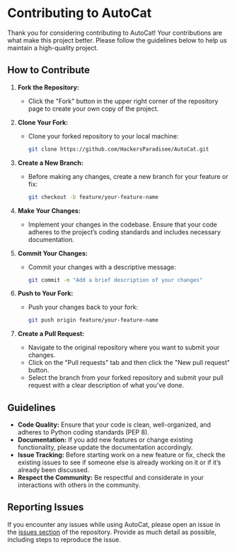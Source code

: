 # Contributing to AutoCat

Thank you for considering contributing to AutoCat! Your contributions are what make this project better. Please follow the guidelines below to help us maintain a high-quality project.

## How to Contribute

1. **Fork the Repository:**
   - Click the "Fork" button in the upper right corner of the repository page to create your own copy of the project.

2. **Clone Your Fork:**
   - Clone your forked repository to your local machine:
     ```bash
     git clone https://github.com/HackersParadisee/AutoCat.git
     ```

3. **Create a New Branch:**
   - Before making any changes, create a new branch for your feature or fix:
     ```bash
     git checkout -b feature/your-feature-name
     ```

4. **Make Your Changes:**
   - Implement your changes in the codebase. Ensure that your code adheres to the project’s coding standards and includes necessary documentation.

5. **Commit Your Changes:**
   - Commit your changes with a descriptive message:
     ```bash
     git commit -m "Add a brief description of your changes"
     ```

6. **Push to Your Fork:**
   - Push your changes back to your fork:
     ```bash
     git push origin feature/your-feature-name
     ```

7. **Create a Pull Request:**
   - Navigate to the original repository where you want to submit your changes.
   - Click on the "Pull requests" tab and then click the "New pull request" button.
   - Select the branch from your forked repository and submit your pull request with a clear description of what you’ve done.

## Guidelines

- **Code Quality:** Ensure that your code is clean, well-organized, and adheres to Python coding standards (PEP 8).
- **Documentation:** If you add new features or change existing functionality, please update the documentation accordingly.
- **Issue Tracking:** Before starting work on a new feature or fix, check the existing issues to see if someone else is already working on it or if it’s already been discussed.
- **Respect the Community:** Be respectful and considerate in your interactions with others in the community.

## Reporting Issues

If you encounter any issues while using AutoCat, please open an issue in the [issues section](https://github.com/HackersParadisee/AutoCat/issues) of the repository. Provide as much detail as possible, including steps to reproduce the issue.
